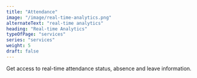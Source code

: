 ```yaml
---
title: "Attendance"
image: "/image/real-time-analytics.png"
alternateText: "real-time analytics"
heading: "Real-time Analytics"
typeOfPage: "services"
series: "services"
weight: 5
draft: false
---
```


<p>Get access to real-time attendance status, absence and leave information.</p>

